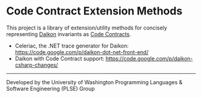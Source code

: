 # Code Contract Extension Methods #

This project is a library of extension/utility methods for concisely representing [Daikon](http://groups.csail.mit.edu/pag/daikon/) invariants as [Code Contracts](https://research.microsoft.com/en-us/projects/contracts/).

  * Celeriac, the .NET trace generator for Daikon: https://code.google.com/p/daikon-dot-net-front-end/
  * Daikon with Code Contract support: https://code.google.com/p/daikon-csharp-changes/


---


Developed by the University of Washington Programming Languages & Software Engineering (PLSE) Group